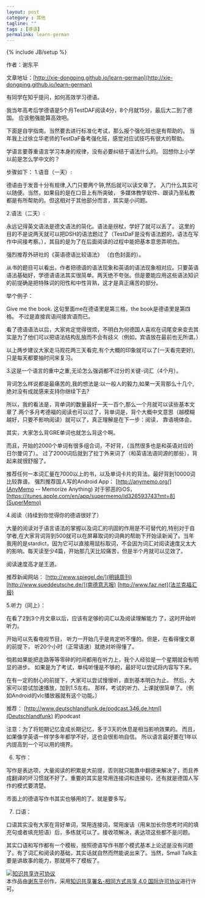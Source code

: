 ```yaml
---
layout: post
category : 其他
tagline: ""
tags : [德语]
permalink: learn-german
---
```

{% include JB/setup %}


作者：谢东平

文章地址：[http://xie-dongping.github.io/learn-german](http://xie-dongping.github.io/learn-german)

有同学在知乎提问，如何高效学习德语。

我当年高考后学德语是5个月TestDAF阅读4分，8个月就15分，最后大二到了德国。
应该勉强能算高效吧。

下面是自学指南。当然要去进行标准化考试，那么报个强化班也是有帮助的。
当年我上过徐立华老师的TestDaF备考强化班，感觉对应试技巧有很大的帮助。

学语言要尊重语言学习本身的规律，没有必要纠结于语法什么的。
回想你上小学以前是怎么学中文的？

步骤如下：
1.语音（一天）:

德语由于发音十分有规律,入门只要两个钟,然后就可以读文章了。 入门什么其实可以随便。当然，如果目的是在口音上有所突破，
多媒体教学软件、跟读乃至私教都是有所帮助的。但这相对于其他部分而言，其实是小问题。

2.语法（二天）:

永远记得英文语法是德文语法的简化。语法是拐杖，学好了就可以丢了。 这里的目的不是说两天就可以把DSH的语法题过了（TestDaF是没有语法题的，语法在写作中间接考察。），其目的是为了在后面阅读的过程中能把基本意思弄明白。

强烈推荐外研社的《英语德语比较语法》 （白色封面的）。

从书的题目可以看出，作者把德语的语法现象和英语的语法现象相对应。只要英语语法基础好，学德语语法其实很简单。两天绝不夸张。但是要能应用这些语法知识的前提确是把特殊词的阳性和中性背熟，这才是真正痛苦的部分。

举个例子：

Give me the book. 这句里面me在德语里是第三格，the book是德语里是第四格。
不过是直接宾语间接宾语而已。

看了德语语法以后，大家肯定觉得很烦，不明白为何德国人喜欢在词尾变来变去其实是为了他们可以把语法结构乱放而不会有歧义（例如，宾语放在最前也无所谓。）

以上两步建议大家走马观花两三天看完,有个大概的印象就可以了(一天看完更好),只是每天都要抽时间来复习。

3.这是一个语言的重中之重,无论怎么强调都不过分的关键-词汇（4个月）。

背词怎么样说都是最痛苦的,我的想法是:以一般人的毅力,如果一天背那么十几个,绝对没有成就感来支持你继续下去?

所以，我的看法是，背单词的数量最好一天一百个,那么一个月就可以读些基本文章了.两个多月考德福的阅读也可以过了，背单词是，背个大概中文意思（越模糊越好，只要不影响阅读）就可以了，真正理解是在下一步：阅读， 靠语境体会。

其实，大家怎么背GRE单词也就怎么背这个啊。

而且，开始的2000个单词有很多组合词，不好背，（当然很多也是和英语对应的日尔曼词了）。
过了2000词后就到了拉丁外来词了（和英语法语同源的那些），背起来就很舒服了。

推荐任何一本词汇量在7000以上的书，以及单词卡片的背法。最好背到10000词比较靠谱。
强烈推荐国人写的Android App： [http://anymemo.org/](AnyMemo -- Memorize Anything)
对于邪恶的iOS，[https://itunes.apple.com/en/app/supermemo/id326593743?mt=8](SuperMemo)

4.阅读（持续到你觉得你的德语很好了） 

大量的阅读对于语言语法的掌握以及词汇的巩固的作用是不可替代的,特别对于自学者,在大家背词背到500就可以在屏幕取词的词典的帮助下开始读新闻了。当年我用的是stardict，因为它可以直接用鼠标取词，不会因为词汇对阅读速度又太大的影响。每天读至少4篇，开始那几天比较痛苦，但是半个月就可以见效了。

阅读速度高才是王道。

推荐新闻网站： 
[http://www.spiegel.de/](明镜周刊)
[http://www.sueddeutsche.de/](南德意志报)
[http://www.faz.net](法兰克福汇报)

5.听力（同上）：

在看了2到3个月文章以后，应该有足够的词汇以及阅读理解能力
了，这时开始听听力。

开始可以先看电视节目，
听力一开始几乎是肯定听不懂的。但是，在看得懂文章的前提下，
听20个小时（正常语速）就绝对听得懂了。

倘若如果能把走路等等零碎的时间都用在听力上，我个人经验是一个星期就会有明显的进步。
如果是为了考试，单纯听懂是不够的，最好可以尝试将内容写下来。

在有一定的耐心的前提下，大家可以尝试慢慢听，直到基本明白为止。
然后，大家可以尝试加速播放，加到1.5左右。
那样，考试的听力、上课就很简单了。（例如Android的vlc播放器就有这个功能。）

推荐：
[http://www.deutschlandfunk.de/podcast.346.de.html](Deutschlandfunk)
的podcast

注意：为了将短期记忆变成长期记忆，多于3天的休息是相当影响效果的。
而且，如果像学英语一样学多年都学不好，这也会很影响自信。
所以语言最好要在1年以内提高到一个可以用的境界。

6. 写作：

写作是表达项，大量阅读的积累是大前提，否则就只能靠中翻德来解决了，而且养成翻译的坏习惯就不好了。重要的其实是常用连接词和连接句，还有就是德国人写作的模式要清楚。

市面上的德语写作书其实也够用的了。就是要多写。

7. 口语：

口语其实没有大家在背好单词，常用连接词，常用废话（用来加长你思考时间的填充句或者填充短语）后，多练就可以了。接收项解决，表达项这些都不是问题。


其实口语和写作都有一个模板，按照德语写作书那个模式基本上论述是没有问题了。有了词汇和阅读的基础，其实话就自然而然能说出来了。当然，Small Talk主要是讲故事的能力，那就用不了模板了。


<a rel="license" href="http://creativecommons.org/licenses/by-sa/4.0/"><img alt="知识共享许可协议" style="border-width:0" src="https://i.creativecommons.org/l/by-sa/4.0/88x31.png" /></a><br />本<span xmlns:dct="http://purl.org/dc/terms/" href="http://purl.org/dc/dcmitype/Text" rel="dct:type">作品</span>由<a xmlns:cc="http://creativecommons.org/ns#" href="http://xie-dongping.github.io/learn-german" property="cc:attributionName" rel="cc:attributionURL">谢东平</a>创作，采用<a rel="license" href="http://creativecommons.org/licenses/by-sa/4.0/">知识共享署名-相同方式共享 4.0 国际许可协议</a>进行许可。

